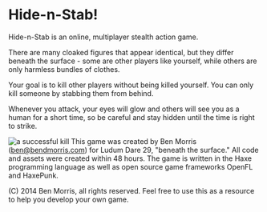 Hide-n-Stab!
============

Hide-n-Stab is an online, multiplayer stealth action game.

There are many cloaked figures that appear identical, but they differ beneath 
the surface - some are other players like yourself, while others are only 
harmless bundles of clothes.

Your goal is to kill other players without being killed yourself. You can only 
kill someone by stabbing them from behind.

Whenever you attack, your eyes will glow and others will see you as a human for 
a short time, so be careful and stay hidden until the time is right to strike.

![a successful kill](https://raw.githubusercontent.com/bendmorris/hide-n-stab/master/promo/Screenshot%20-%2004272014%20-%2003:32:13%20PM.png)
This game was created by Ben Morris (<ben@bendmorris.com>) for Ludum Dare 29, 
"beneath the surface." All code and assets were created within 48 hours. The 
game is written in the Haxe programming language as well as open source game 
frameworks OpenFL and HaxePunk.

(C) 2014 Ben Morris, all rights reserved. Feel free to use this as a resource to 
help you develop your own game.